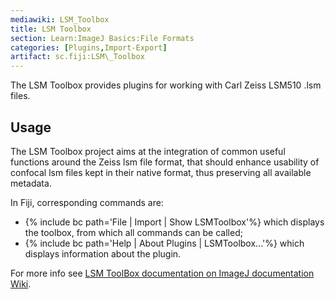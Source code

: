 ```yaml
---
mediawiki: LSM_Toolbox
title: LSM Toolbox
section: Learn:ImageJ Basics:File Formats
categories: [Plugins,Import-Export]
artifact: sc.fiji:LSM\_Toolbox
---
```



The LSM Toolbox provides plugins for working with Carl Zeiss LSM510 .lsm files.

## Usage

The LSM Toolbox project aims at the integration of common useful functions around the Zeiss lsm file format, that should enhance usability of confocal lsm files kept in their native format, thus preserving all available metadata.

In Fiji, corresponding commands are:

-   {% include bc path='File | Import | Show LSMToolbox'%} which displays the toolbox, from which all commands can be called;
-   {% include bc path='Help | About Plugins | LSMToolbox...'%} which displays information about the plugin.

For more info see [LSM ToolBox documentation on ImageJ documentation Wiki](http://imagejdocu.tudor.lu/doku.php?id=plugin:inputoutput:lsmtoolbox:start).

 
